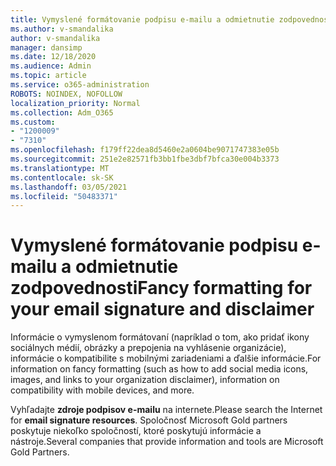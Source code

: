 ```yaml
---
title: Vymyslené formátovanie podpisu e-mailu a odmietnutie zodpovednosti
ms.author: v-smandalika
author: v-smandalika
manager: dansimp
ms.date: 12/18/2020
ms.audience: Admin
ms.topic: article
ms.service: o365-administration
ROBOTS: NOINDEX, NOFOLLOW
localization_priority: Normal
ms.collection: Adm_O365
ms.custom:
- "1200009"
- "7310"
ms.openlocfilehash: f179ff22dea8d5460e2a0604be9071747383e05b
ms.sourcegitcommit: 251e2e82571fb3bb1fbe3dbf7bfca30e004b3373
ms.translationtype: MT
ms.contentlocale: sk-SK
ms.lasthandoff: 03/05/2021
ms.locfileid: "50483371"
---
```

# <a name="fancy-formatting-for-your-email-signature-and-disclaimer"></a><span data-ttu-id="6f1fe-102">Vymyslené formátovanie podpisu e-mailu a odmietnutie zodpovednosti</span><span class="sxs-lookup"><span data-stu-id="6f1fe-102">Fancy formatting for your email signature and disclaimer</span></span>
<span data-ttu-id="6f1fe-103">Informácie o vymyslenom formátovaní (napríklad o tom, ako pridať ikony sociálnych médií, obrázky a prepojenia na vyhlásenie organizácie), informácie o kompatibilite s mobilnými zariadeniami a ďalšie informácie.</span><span class="sxs-lookup"><span data-stu-id="6f1fe-103">For information on fancy formatting (such as how to add social media icons, images, and links to your organization disclaimer), information on compatibility with mobile devices, and more.</span></span>

<span data-ttu-id="6f1fe-104">Vyhľadajte **zdroje podpisov e-mailu** na internete.</span><span class="sxs-lookup"><span data-stu-id="6f1fe-104">Please search the Internet for **email signature resources**.</span></span> <span data-ttu-id="6f1fe-105">Spoločnosť Microsoft Gold partners poskytuje niekoľko spoločností, ktoré poskytujú informácie a nástroje.</span><span class="sxs-lookup"><span data-stu-id="6f1fe-105">Several companies that provide information and tools are Microsoft Gold Partners.</span></span>
